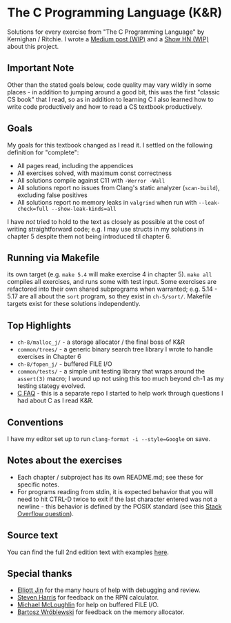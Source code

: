 # The C Programming Language (K&R)
Solutions for every exercise from "The C Programming Language" by Kernighan / Ritchie. I wrote a [Medium post (WIP)]() and a [Show HN (WIP)]() about this project.

## Important Note
Other than the stated goals below, code quality may vary wildly in some places - in addition to jumping around a good bit, this was the first "classic CS book" that I read, so as in addition to learning C I also learned how to write code productively and how to read a CS textbook productively.

## Goals
My goals for this textbook changed as I read it. I settled on the following definition for "complete":
- All pages read, including the appendices
- All exercises solved, with maximum const correctness
- All solutions compile against C11 with `-Werror -Wall`
- All solutions report no issues from Clang's static analyzer (`scan-build`), excluding false positives
- All solutions report no memory leaks in `valgrind` when run with `--leak-check=full --show-leak-kinds=all`

I have _not_ tried to hold to the text as closely as possible at the cost of writing straightforward code; e.g. I may use structs in my solutions in chapter 5 despite them not being introduced til chapter 6.

## Running via Makefile
 its own target (e.g. `make 5.4` will make exercise 4 in chapter 5). `make all` compiles all exercises, and runs some with test input. Some exercises are refactored into their own shared subprograms when warranted; e.g. 5.14 - 5.17 are all about the `sort` program, so they exist in `ch-5/sort/`. Makefile targets exist for these solutions independently.

## Top Highlights
* `ch-8/malloc_j/` - a storage allocator / the final boss of K&R
* `common/trees/` - a generic binary search tree library I wrote to handle exercises in Chapter 6
* `ch-8/fopen_j/` - buffered FILE I/O
* `common/tests/` - a simple unit testing library that wraps around the `assert(3)` macro; I wound up not using this too much beyond ch-1 as my testing stategy evolved.
* [C FAQ](https://github.com/jsgoller1/c-faq) - this is a separate repo I started to help work through questions I had about C as I read K&R.

## Conventions
I have my editor set up to run `clang-format -i --style=Google` on save.

## Notes about the exercises
* Each chapter / subproject has its own README.md; see these for specific notes.
* For programs reading from stdin, it is expected behavior that you will need to hit CTRL-D twice to exit if the last character entered was not a newline - this behavior is defined by the POSIX standard (see this [Stack Overflow question](https://stackoverflow.com/questions/21260674/why-do-i-need-to-type-ctrl-d-twice-to-mark-end-of-file?utm_medium=organic&utm_source=google_rich_qa&utm_campaign=google_rich_qa)).

## Source text
You can find the full 2nd edition text with examples [here](http://cs.indstate.edu/~cbasavaraj/cs559/the_c_programming_language_2.pdf).

## Special thanks
* [Elliott Jin](https://github.com/robot-dreams) for the many hours of help with debugging and review.
* [Steven Harris](https://github.com/seh) for feedback on the RPN calculator.
* [Michael McLoughlin](https://github.com/mmcloughlin) for help on buffered FILE I/O.
* [Bartosz Wróblewski](https://github.com/bawr) for feedback on the memory allocator.
